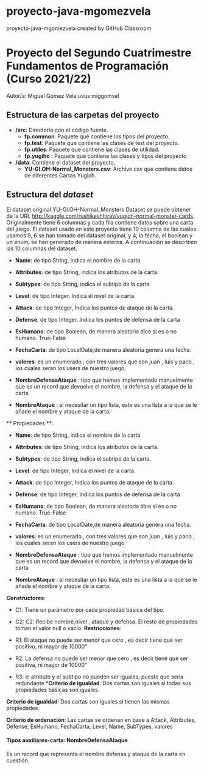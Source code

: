 # proyecto-java-mgomezvela
proyecto-java-mgomezvela created by GitHub Classroom
# Proyecto del Segundo Cuatrimestre Fundamentos de Programación (Curso 2021/22)
Autor/a: Miguel Gómez Vela   uvus:miggomvel


## Estructura de las carpetas del proyecto

* **/src**: Directorio con el código fuente.
  * **fp.common**: Paquete que contiene los tipos del proyecto.
  * **fp.test**: Paquete que contiene las clases de test del proyecto.
  * **fp.utiles**:  Paquete que contiene las clases de utilidad.
  * **fp.yugiho** : Paquete que contiene las clases y tipos del proyecto 
* **/data**: Contiene el dataset del proyecto.
    * **YU-GI.OH-Normal_Monsters.csv**: Archivo csv que contiene datos de diferentes Cartas Yugioh.
    
## Estructura del *dataset*

El dataset original YU-GI.OH-Normal_Monsters Dataset se puede obtener de la URL http://kaggle.com/rushikeshhiray/yugioh-normal-monster-cards. Originalmente tiene 6 columnas y cada fila contiene datos sobre una carta del juego. El dataset usado en este proyecto tiene 10 columna de las cuales usamos 9, 6 se han tomado del dataset original, y 4, la fecha, el boolean y un enum, se han generado de manera externa. A continuación se describen las 10 columnas del dataset:

* **Name**: de tipo String,  indica el nombre de la carta
* **Attributes**: de tipo String, indica los atributos de la carta.
* **Subtypes**: de tipo String, indica el subtipo de la carta.
* **Level**: de tipo Integer, Indica el nivel de la carta.
* **Attack**: de tipo Integer, Indica los puntos de ataque de la carta.
* **Defense**: de tipo Integer, Indica los puntos de defensa de la carta
* **EsHumano**: de tipo Boolean, de manera aleatoria dice si es o no humano. True-False
* **FechaCarta**: de tipo LocalDate,de manera aleatoria genera una fecha.
* **valores**: es un enumerado , con tres valores que son juan , luis y paco , los cuales seran los users de nuestro juego.

* **NombreDefensaAtaque** : tipo que hemos implementado manuelmente que es un record que devuelve el nombre, la defensa y el ataque de la carta
* **NombreAtaque** : al necesitar un tipo lista, este es una lista a la que se le añade el nombre y ataque de la carta.

** Propiedades **:
* **Name**: de tipo String,  indica el nombre de la carta
* **Attributes**: de tipo String, indica los atributos de la carta.
* **Subtypes**: de tipo String, indica el subtipo de la carta.
* **Level**: de tipo Integer, Indica el nivel de la carta.
* **Attack**: de tipo Integer, Indica los puntos de ataque de la carta.
* **Defense**: de tipo Integer, Indica los puntos de defensa de la carta
* **EsHumano**: de tipo Boolean, de manera aleatoria dice si es o no humano. True-False
* **FechaCarta**: de tipo LocalDate,de manera aleatoria genera una fecha.
* **valores**: es un enumerado , con tres valores que son juan , luis y paco , los cuales seran los users de nuestro juego

* **NombreDefensaAtaque** : tipo que hemos implementado manuelmente que es un record que devuelve el nombre, la defensa y el ataque de la carta
* **NombreAtaque** : al necesitar un tipo lista, este es una lista a la que se le añade el nombre y ataque de la carta.

**Constructores**: 

- C1: Tiene un parámetro por cada propiedad básica del tipo.
- C2: C2: Recibe nombre,nivel , ataque y defensa. El resto de propiedades toman el valor null o vacio.
**Restricciones**:
 
- R1: El ataque no puede ser menor que cero , es decir tiene que ser positivo, ni mayor de 10000"
- R2: La defensa no puede ser menor que cero , es decir tiene que ser positiva, ni mayor de 10000"
- R3: el atributo y el subtipo no pueden ser iguales, puesto que seria redundante
***Criterio de igualdad**: Dos cartas son iguales si todas sus propiedades básicas son iguales.

**Criterio de igualdad**: Dos cartas son iguales si tienen las mismas propiedades

**Criterio de ordenación**: Las cartas se ordenan en base a Attack, Attributes, Defense, EsHumano, FechaCarta, Level, Name, SubTypes, valores

#### Tipos auxiliares-carta: NombreDefensaAtaque
Es un record que representa el nombre defensa y ataque de la carta en cuestión.

